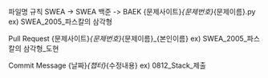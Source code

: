 파일명 규칙
SWEA -> SWEA
백준 -> BAEK
{문제사이트}_{문제번호}_{문제이름}.py
ex) SWEA_2005_파스칼의 삼각형

Pull Request
{문제사이트}_{문제번호}_{문제이름}_{본인이름}
ex) SWEA_2005_파스칼의 삼각형_도현

Commit Message
{날짜}_{챕터}_{수정내용}
ex) 0812_Stack_제출
